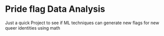 # Pride flag Data Analysis


Just a quick Project to see if ML techniques can generate new flags for new queer identities using math
